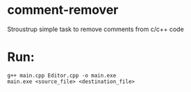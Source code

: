 # comment-remover
Stroustrup simple task to remove comments from c/c++ code
# Run: 
```
g++ main.cpp Editor.cpp -o main.exe 
main.exe <source_file> <destination_file>  
```